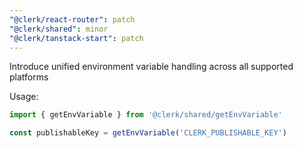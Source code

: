 ```yaml
---
"@clerk/react-router": patch
"@clerk/shared": minor
"@clerk/tanstack-start": patch
---
```


Introduce unified environment variable handling across all supported platforms

Usage:

```ts
import { getEnvVariable } from '@clerk/shared/getEnvVariable'

const publishableKey = getEnvVariable('CLERK_PUBLISHABLE_KEY')
```
